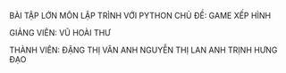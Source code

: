 BÀI TẬP LỚN MÔN LẬP TRÌNH VỚI PYTHON 
CHỦ ĐỀ: GAME XẾP HÌNH

GIẢNG VIÊN: VŨ HOÀI THƯ

THÀNH VIÊN:
  ĐẶNG THỊ VÂN ANH
  NGUYỄN THỊ LAN ANH
  TRỊNH HƯNG ĐẠO
